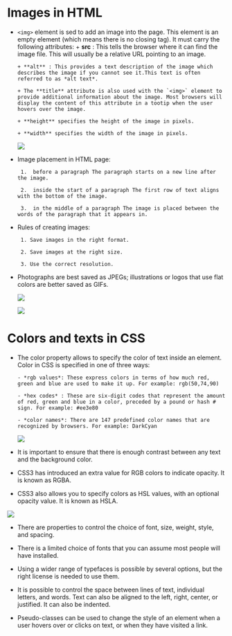 # Images in HTML 

+ `<img>` element is sed to add an image into the page. This element is an empty element (which means there is no closing tag). It must carry the following attributes:
      + **src** : This tells the browser where it can find the image file. This will usually be a relative URL pointing to an image.

      + **alt** : This provides a text description of the image which describes the image if you cannot see it.This text is often referred to as *alt text*.

      + The **title** attribute is also used with the `<img>` element to provide additional information about the image. Most browsers will display the content of this attribute in a tootip when the user hovers over the image.

      + **height** specifies the height of the image in pixels.

      + **width** specifies the width of the image in pixels.

   ![](http://web.simmons.edu/~grovesd/comm244/notes/week2/html-attributes.jpg)

+ Image placement in HTML page:
 
       1.  before a paragraph The paragraph starts on a new line after the image.

       2.  inside the start of a paragraph The first row of text aligns with the bottom of the image.

       3.  in the middle of a paragraph The image is placed between the words of the paragraph that it appears in.

+ Rules of creating images:

       1. Save images in the right format.

       2. Save images at the right size. 

       3. Use the correct resolution. 

+ Photographs are best saved as JPEGs; illustrations or logos that use flat colors are better saved as GIFs.

    ![](https://cdn.shopify.com/s/files/1/0173/9358/files/RAW_JPEG_Comparison_Flatsmall_1024x1024.jpg?9544571093018486204)  

    ![](https://i.gifer.com/39Cg.gif)

# Colors and texts in CSS 

+ The color property allows to specify the color of text inside an element. Color in CSS is specified in one of three ways:

      - *rgb values*: These express colors in terms of how much red, green and blue are used to make it up. For example: rgb(50,74,90)

      - *hex codes* : These are six-digit codes that represent the amount of red, green and blue in a color, preceded by a pound or hash #  sign. For example: #ee3e80

      - *color names*: There are 147 predefined color names that are recognized by browsers. For example: DarkCyan


    ![](https://i1.wp.com/www.techora.net/wp-content/uploads/2016/04/html-css-color-code-scheme-chart.png?resize=640%2C302)

+   It is important to ensure that there is enough contrast between any text and the background color.

+  CSS3 has introduced an extra value for RGB colors to indicate opacity. It is known as RGBA.

+  CSS3 also allows you to specify colors as HSL values, with an optional opacity value. It is known as HSLA.

 ![](https://miro.medium.com/max/964/1*B2d44wTBqfygLEZ8ZTJXzg.png)

+  There are properties to control the choice of font, size, weight, style, and spacing.

+  There is a limited choice of fonts that you can assume most people will have installed.

+  Using a wider range of typefaces is possible by several options, but the right license is needed to use them.

+  It is possible to control the space between lines of text, individual letters, and words. Text can also be aligned to the left, right, center, or justified. It can also be indented.

+  Pseudo-classes can be used to change the style of an element when a user hovers over or clicks on text, or when they have visited a link.

